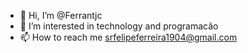 - 👋 Hi, I’m @Ferrantjc
- 👀 I’m interested in technology and programacão
- 📫 How to reach me srfelipeferreira1904@gmail.com

<!---
Ferrantjc/Ferrantjc is a ✨ special ✨ repository because its `README.md` (this file) appears on your GitHub profile.
You can click the Preview link to take a look at your changes.
--->
